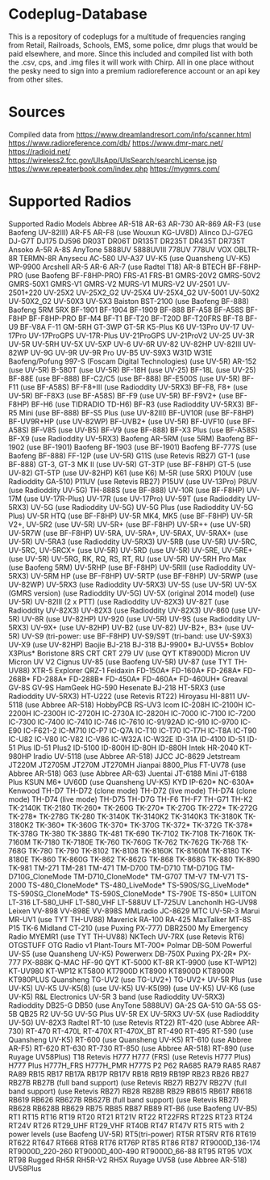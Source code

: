 # Codeplug-Database
This is a repository of codeplugs for a multitude of frequencies ranging from Retail, Railroads, Schools, EMS, some police, dmr plugs that would be paid elsewhere, and more. Since this included and compiled list with both the .csv, cps, and .img files it will work with Chirp. All in one place without the pesky need to sign into a premium radioreference account or an api key from other sites. 

# Sources
Compiled data from
https://www.dreamlandresort.com/info/scanner.html
https://www.radioreference.com/db/
https://www.dmr-marc.net/
https://radioid.net/
https://wireless2.fcc.gov/UlsApp/UlsSearch/searchLicense.jsp
https://www.repeaterbook.com/index.php
https://mygmrs.com/

# Supported Radios
Supported Radio Models
Abbree
AR-518
AR-63
AR-730
AR-869
AR-F3 (use Baofeng UV-82III)
AR-F5
AR-F8 (use Wouxun KG-UV8D)
Alinco
DJ-G7EG
DJ-G7T
DJ175
DJ596
DR03T
DR06T
DR135T
DR235T
DR435T
DR735T
Ansoko
A-5R
A-8S
AnyTone
5888UV
5888UVIII
778UV
778UV VOX
OBLTR-8R
TERMN-8R
Anysecu
AC-580
UV-A37
UV-K5 (use Quansheng UV-K5)
WP-9900
Arcshell
AR-5
AR-6
AR-7 (use Radtel T18)
AR-8
BTECH
BF-F8HP-PRO (use Baofeng BF-F8HP-PRO)
FRS-A1
FRS-B1
GMRS-20V2
GMRS-50V2
GMRS-50X1
GMRS-V1
GMRS-V2
MURS-V1
MURS-V2
UV-2501
UV-2501+220
UV-25X2
UV-25X2_G2
UV-25X4
UV-25X4_G2
UV-5001
UV-50X2
UV-50X2_G2
UV-50X3
UV-5X3
Baiston
BST-2100 (use Baofeng BF-888)
Baofeng
5RM
5RX
BF-1901
BF-1904
BF-1909
BF-888
BF-A58
BF-A58S
BF-F8HP
BF-F8HP-PRO
BF-M4
BF-T1
BF-T20
BF-T20D
BF-T20FRS
BF-T8
BF-U9
BF-V8A
F-11
GM-5RH
GT-3WP
GT-5R
K5-Plus
K6
UV-13Pro
UV-17
UV-17Pro
UV-17ProGPS
UV-17R-Plus
UV-21ProGPS
UV-21ProV2
UV-25
UV-3R
UV-5R
UV-5RH
UV-5X
UV-5XP
UV-6
UV-6R
UV-82
UV-82HP
UV-82III
UV-82WP
UV-9G
UV-9R
UV-9R Pro
UV-B5
UV-S9X3
W31D
W31E
Baofeng/Pofung
997-S (Foscam Digital Technologies) (use UV-5R)
AR-152 (use UV-5R)
B-580T (use UV-5R)
BF-18H (use UV-25)
BF-18L (use UV-25)
BF-88E (use BF-888)
BF-C2/C5 (use BF-888)
BF-E500S (use UV-5R)
BF-F11 (use BF-A58S)
BF-F8+III (use Radioddity UV-5RX3)
BF-F8, F8+ (use UV-5R)
BF-F8X3 (use BF-A58S)
BF-F9 (use UV-5R)
BF-F9V2+ (use BF-F8HP)
BF-H6 (use TIDRADIO TD-H6)
BF-R3 (use Radioddity UV-5RX3)
BF-R5 Mini (use BF-888)
BF-S5 Plus (use UV-82III)
BF-UV10R (use BF-F8HP)
BF-UV9R+HP (use UV-82WP)
BF-UVB2+ (use UV-5R)
BF-UVF10 (use BF-A58S)
BF-V85 (use UV-B5)
BF-V9 (use BF-888)
BF-X3 Plus (use BF-A58S)
BF-X9 (use Radioddity UV-5RX3)
Baofeng AR-5RM (use 5RM)
Baofeng BF-1902 (use BF-1901)
Baofeng BF-1903 (use BF-1901)
Baofeng BF-777S (use Baofeng BF-888)
FF-12P (use UV-5R)
G11S (use Retevis RB27)
GT-1 (use BF-888)
GT-3, GT-3 MK II (use UV-5R)
GT-3TP (use BF-F8HP)
GT-5 (use UV-82)
GT-5TP (use UV-82HP)
K61 (use K6)
M-5R (use 5RX)
P10UV (use Radioddity GA-510)
P11UV (use Retevis RB27)
P15UV (use UV-13Pro)
P8UV (use Radioddity UV-5G)
TH-888S (use BF-888)
UV-10R (use BF-F8HP)
UV-17M (use UV-17R-Plus)
UV-17R (use UV-17Pro)
UV-59T (use Radioddity UV-5RX3)
UV-5G (use Radioddity UV-5G)
UV-5G Plus (use Radioddity UV-5G Plus)
UV-5R HTQ (use BF-F8HP)
UV-5R MK4, MK5 (use BF-F8HP)
UV-5R V2+, UV-5R2 (use UV-5R)
UV-5R+ (use BF-F8HP)
UV-5R++ (use UV-5R)
UV-5R7W (use BF-F8HP)
UV-5RA, UV-5RA+, UV-5RAX, UV-5RAX+ (use UV-5R)
UV-5RA3 (use Radioddity UV-5RX3)
UV-5RB (use UV-5R)
UV-5RC, UV-5RC, UV-5RCX+ (use UV-5R)
UV-5RD (use UV-5R)
UV-5RE, UV-5RE+ (use UV-5R)
UV-5RG, RK, RQ, RS, RT, RU (use UV-5R)
UV-5RH Pro Max (use Baofeng 5RM)
UV-5RHP (use BF-F8HP)
UV-5RIII (use Radioddity UV-5RX3)
UV-5RM HP (use BF-F8HP)
UV-5RTP (use BF-F8HP)
UV-5RWP (use UV-82WP)
UV-5RX3 (use Radioddity UV-5RX3)
UV-5S (use UV-5R)
UV-5X (GMRS version) (use Radioddity UV-5G)
UV-5X (original 2014 model) (use UV-5R)
UV-82III (2 x PTT) (use Radioddity UV-82X3)
UV-82T (use Radioddity UV-82X3)
UV-82X3 (use Radioddity UV-82X3)
UV-860 (use UV-5R)
UV-8R (use UV-82HP)
UV-920 (use UV-5R)
UV-9S (use Radioddity UV-5RX3)
UV-9X+ (use UV-82HP)
UV-B2 (use UV-82)
UV-B2+, B3+ (use UV-5R)
UV-S9 (tri-power: use BF-F8HP)
UV-S9/S9T (tri-band: use UV-S9X3)
UV-X9 (use UV-82HP)
Baojie
BJ-218
BJ-318
BJ-9900*
BJ-UV55*
Boblov
X3Plus*
Boristone
8RS
CRT
CRT 279 UV (use QYT KT8900D)
Micron UV
Micron UV V2
Cignus
UV-85 (use Baofeng UV-5R)
UV-87 (use TYT TH-UV88)
XTR-5
Explorer
QRZ-1
Feidaxin
FD-150A*
FD-160A*
FD-268A*
FD-268B*
FD-288A*
FD-288B*
FD-450A*
FD-460A*
FD-460UH*
Greaval
GV-8S
GV-9S
HamGeek
HG-590
Hesenate
BJ-218
HT-5RX3 (use Radioddity UV-5RX3)
HT-U222 (use Retevis RT22)
Hiroyasu
HI-8811
UV-5118 (use Abbree AR-518)
HobbyPCB
RS-UV3
Icom
IC-208H
IC-2100H
IC-2200H
IC-2300H
IC-2720H
IC-2730A
IC-2820H
IC-7000
IC-7100
IC-7200
IC-7300
IC-7400
IC-7410
IC-746
IC-7610
IC-91/92AD
IC-910
IC-9700
IC-E90
IC-F621-2
IC-M710
IC-P7
IC-Q7A
IC-T10
IC-T70
IC-T7H
IC-T8A
IC-T90
IC-U82
IC-V80
IC-V82
IC-V86
IC-W32A
IC-W32E
ID-31A
ID-4100
ID-51
ID-51 Plus
ID-51 Plus2
ID-5100
ID-800H
ID-80H
ID-880H
Intek
HR-2040
KT-980HP
Iradio
UV-5118 (use Abbree AR-518)
JJCC
JC-8629
Jetstream
JT220M
JT2705M
JT270M
JT270MH
Jianpai
8800_Plus
FT-UV78 (use Abbree AR-518)
G63 (use Abbree AR-63)
Juentai
JT-6188 Mini
JT-6188 Plus
KSUN
M6*
UV60D (use Quansheng UV-K5)
KYD
IP-620*
NC-630A*
Kenwood
TH-D7
TH-D72 (clone mode)
TH-D72 (live mode)
TH-D74 (clone mode)
TH-D74 (live mode)
TH-D75
TH-D7G
TH-F6
TH-F7
TH-G71
TH-K2
TK-2140K
TK-2180
TK-260*
TK-260G
TK-270*
TK-270G
TK-272*
TK-272G
TK-278*
TK-278G
TK-280
TK-3140K
TK-3140K2
TK-3140K3
TK-3180K
TK-3180K2
TK-360*
TK-360G
TK-370*
TK-370G
TK-372*
TK-372G
TK-378*
TK-378G
TK-380
TK-388G
TK-481
TK-690
TK-7102
TK-7108
TK-7160K
TK-7160M
TK-7180
TK-7180E
TK-760
TK-760G
TK-762
TK-762G
TK-768
TK-768G
TK-780
TK-790
TK-8102
TK-8108
TK-8160K
TK-8160M
TK-8180
TK-8180E
TK-860
TK-860G
TK-862
TK-862G
TK-868
TK-868G
TK-880
TK-890
TK-981
TM-271
TM-281
TM-471
TM-D700
TM-D710
TM-D710G
TM-D710G_CloneMode
TM-D710_CloneMode*
TM-G707
TM-V7
TM-V71
TS-2000
TS-480_CloneMode*
TS-480_LiveMode*
TS-590S/SG_LiveMode*
TS-590SG_CloneMode*
TS-590S_CloneMode*
TS-790E
TS-850*
LUITON
LT-316
LT-580_UHF
LT-580_VHF
LT-588UV
LT-725UV
Lanchonlh
HG-UV98
Leixen
VV-898
VV-898E
VV-898S
MMLradio
JC-8629
MTC
UV-5R-3
Marui
MR-UV1 (use TYT TH-UV88)
Maverick
RA-100
RA-425
MaxTalker
MT-8S
P15
TK-6
Midland
CT-210 (use Puxing PX-777)
DBR2500
My Emergency Radio
MYEMR1 (use TYT TH-UV88)
NKTech
UV-7RX (use Retevis RT6)
OTGSTUFF
OTG Radio v1
Plant-Tours
MT-700*
Polmar
DB-50M
Powerful
UV-S5 (use Quansheng UV-K5)
Powerwerx
DB-750X
Puxing
PX-2R*
PX-777
PX-888K
Q-MAC
HF-90
QYT
KT-5000
KT-8R
KT-9900 (use KT-WP12)
KT-UV980
KT-WP12
KT5800
KT7900D
KT8900
KT8900D
KT8900R
KT980PLUS
Quansheng
TG-UV2 (use TG-UV2+)
TG-UV2+
UV-5R Plus (use UV-K5)
UV-K5
UV-K5(8) (use UV-K5)
UV-K5(99) (use UV-K5)
UV-K6 (use UV-K5)
R&L Electronics
UV-5R 3 band (use Radioddity UV-5RX3)
Radioddity
DB25-G
DB50 (use AnyTone 5888UV)
GA-2S
GA-510
GA-5S
GS-5B
QB25
R2
UV-5G
UV-5G Plus
UV-5R EX
UV-5RX3
UV-5X (use Radioddity UV-5G)
UV-82X3
Radtel
RT-10 (use Retevis RT22)
RT-420 (use Abbree AR-730)
RT-470
RT-470L
RT-470X
RT-470X_BT
RT-490
RT-495
RT-590 (use Quansheng UV-K5)
RT-600 (use Quansheng UV-K5)
RT-610 (use Abbree AR-F5)
RT-620
RT-630
RT-730
RT-850 (use Abbree AR-518)
RT-890 (use Ruyage UV58Plus)
T18
Retevis
H777
H777 (FRS) (use Retevis H777 Plus)
H777 Plus
H777H_FRS
H777H_PMR
H777S
P2
P62
RA685
RA79
RA85
RA87
RA89
RB15
RB17
RB17A
RB17P
RB17V
RB18
RB19
RB19P
RB23
RB26
RB27
RB27B
RB27B (full band support) (use Retevis RB27)
RB27V
RB27V (full band support) (use Retevis RB27)
RB28
RB28B
RB29
RB615
RB617
RB618
RB619
RB626
RB627B
RB627B (full band support) (use Retevis RB27)
RB628
RB628B
RB629
RB75
RB85
RB87
RB89
RT-B6 (use Baofeng UV-B5)
RT1
RT15
RT16
RT19
RT20
RT21
RT21V
RT22
RT22FRS
RT22S
RT23
RT24
RT24V
RT26
RT29_UHF
RT29_VHF
RT40B
RT47
RT47V
RT5
RT5 with 2 power levels (use Baofeng UV-5R)
RT5(tri-power)
RT5R
RT5RV
RT6
RT619
RT622
RT647
RT668
RT68
RT76
RT76P
RT85
RT86
RT87
RT9000D_136-174
RT9000D_220-260
RT9000D_400-490
RT9000D_66-88
RT95
RT95 VOX
RT98
Rugged
RH5R
RH5R-V2
RH5X
Ruyage
UV58 (use Abbree AR-518)
UV58Plus
